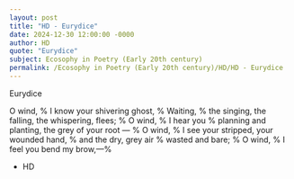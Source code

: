 ```yaml
---
layout: post
title: "HD - Eurydice"
date: 2024-12-30 12:00:00 -0000
author: HD
quote: "Eurydice"
subject: Ecosophy in Poetry (Early 20th century)
permalink: /Ecosophy in Poetry (Early 20th century)/HD/HD - Eurydice
---
```


Eurydice

   O wind, %
      I know your shivering ghost, %
         Waiting, %
      the singing, the falling, the whispering, flees; %
   O wind, %
      I hear you %
      planning and planting,
      the grey of your root — %
   O wind, %
      I see your stripped, your wounded hand, %
      and the dry, grey air %
      wasted and bare; %
   O wind, %
      I feel you bend my brow,—% 

- HD
